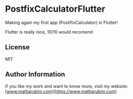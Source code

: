 # PostfixCalculatorFlutter
Making again my first app (PostifixCalculator) in Flutter!

Flutter is really nice, 10/10 would recomend


License
-------

MIT

Author Information
------------------

If you like my work and want to know more, visit my website:
[www.mattiarubini.com](https://www.mattiarubini.com)
